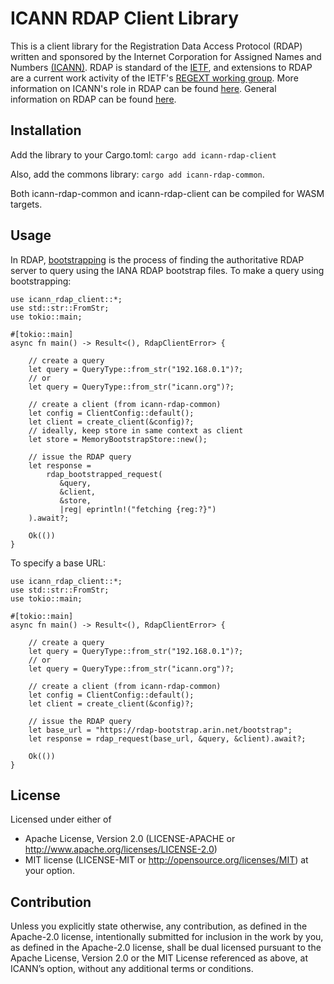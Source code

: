 ICANN RDAP Client Library
=========================

This is a client library for the Registration Data Access Protocol (RDAP) written and sponsored
by the Internet Corporation for Assigned Names and Numbers [(ICANN)](https://www.icann.org). 
RDAP is standard of the [IETF](https://ietf.org/), and extensions
to RDAP are a current work activity of the IETF's [REGEXT working group](https://datatracker.ietf.org/wg/regext/documents/).
More information on ICANN's role in RDAP can be found [here](https://www.icann.org/rdap).
General information on RDAP can be found [here](https://rdap.rcode3.com/).

Installation
------------

Add the library to your Cargo.toml: `cargo add icann-rdap-client`

Also, add the commons library: `cargo add icann-rdap-common`.

Both icann-rdap-common and icann-rdap-client can be compiled for WASM targets.

Usage
-----

In RDAP, [bootstrapping](https://rdap.rcode3.com/bootstrapping/iana.html) 
is the process of finding the authoritative RDAP server to
query using the IANA RDAP bootstrap files. To make a query using bootstrapping:

```rust,no_run
use icann_rdap_client::*;
use std::str::FromStr;
use tokio::main;

#[tokio::main]
async fn main() -> Result<(), RdapClientError> {

    // create a query
    let query = QueryType::from_str("192.168.0.1")?;
    // or
    let query = QueryType::from_str("icann.org")?;

    // create a client (from icann-rdap-common)
    let config = ClientConfig::default();
    let client = create_client(&config)?;
    // ideally, keep store in same context as client
    let store = MemoryBootstrapStore::new();

    // issue the RDAP query
    let response =
        rdap_bootstrapped_request(
           &query,
           &client,
           &store,
           |reg| eprintln!("fetching {reg:?}")
    ).await?;

    Ok(())
}
```

To specify a base URL:

```rust,no_run
use icann_rdap_client::*;
use std::str::FromStr;
use tokio::main;

#[tokio::main]
async fn main() -> Result<(), RdapClientError> {

    // create a query
    let query = QueryType::from_str("192.168.0.1")?;
    // or
    let query = QueryType::from_str("icann.org")?;

    // create a client (from icann-rdap-common)
    let config = ClientConfig::default();
    let client = create_client(&config)?;

    // issue the RDAP query
    let base_url = "https://rdap-bootstrap.arin.net/bootstrap";
    let response = rdap_request(base_url, &query, &client).await?;

    Ok(())
}

```

License
-------

Licensed under either of
* Apache License, Version 2.0 (LICENSE-APACHE or http://www.apache.org/licenses/LICENSE-2.0)
* MIT license (LICENSE-MIT or http://opensource.org/licenses/MIT) at your option.

Contribution
------------

Unless you explicitly state otherwise, any contribution, as defined in the Apache-2.0 license, 
intentionally submitted for inclusion in the work by you, as defined in the Apache-2.0 license, 
shall be dual licensed pursuant to the Apache License, Version 2.0 or the MIT License referenced 
as above, at ICANN’s option, without any additional terms or conditions.
